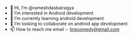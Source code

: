 - 👋 Hi, I’m @rameshdasbairagya
- 👀 I’m interested in Android development
- 🌱 I’m currently learning android development
- 💞️ I’m looking to collaborate on android app development
- 📫 How to reach me email :-  linxcomedy@gmail.com

<!---
rameshdasbairagya/rameshdasbairagya is a ✨ special ✨ repository because its `README.md` (this file) appears on your GitHub profile.
You can click the Preview link to take a look at your changes.
--->

